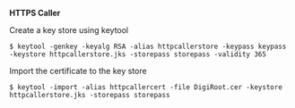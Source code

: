 **HTTPS Caller**

Create a key store using keytool

`$ keytool -genkey -keyalg RSA -alias httpcallerstore
       -keypass keypass -keystore httpcallerstore.jks -storepass
       storepass -validity 365`

Import the certificate to the key store

`$ keytool -import -alias httpcallercert -file DigiRoot.cer -keystore httpcallerstore.jks -storepass storepass`